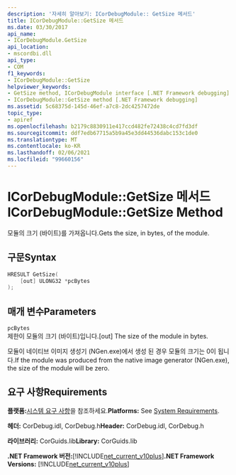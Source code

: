 ```yaml
---
description: '자세히 알아보기: ICorDebugModule:: GetSize 메서드'
title: ICorDebugModule::GetSize 메서드
ms.date: 03/30/2017
api_name:
- ICorDebugModule.GetSize
api_location:
- mscordbi.dll
api_type:
- COM
f1_keywords:
- ICorDebugModule::GetSize
helpviewer_keywords:
- GetSize method, ICorDebugModule interface [.NET Framework debugging]
- ICorDebugModule::GetSize method [.NET Framework debugging]
ms.assetid: 5c68375d-145d-46ef-a7c8-2dc4257472de
topic_type:
- apiref
ms.openlocfilehash: b2179c8830911e417ccd482fe72438c4cd7fd3df
ms.sourcegitcommit: ddf7edb67715a5b9a45e3dd44536dabc153c1de0
ms.translationtype: MT
ms.contentlocale: ko-KR
ms.lasthandoff: 02/06/2021
ms.locfileid: "99660156"
---
```

# <a name="icordebugmodulegetsize-method"></a><span data-ttu-id="1dcba-103">ICorDebugModule::GetSize 메서드</span><span class="sxs-lookup"><span data-stu-id="1dcba-103">ICorDebugModule::GetSize Method</span></span>

<span data-ttu-id="1dcba-104">모듈의 크기 (바이트)를 가져옵니다.</span><span class="sxs-lookup"><span data-stu-id="1dcba-104">Gets the size, in bytes, of the module.</span></span>  
  
## <a name="syntax"></a><span data-ttu-id="1dcba-105">구문</span><span class="sxs-lookup"><span data-stu-id="1dcba-105">Syntax</span></span>  
  
```cpp  
HRESULT GetSize(  
    [out] ULONG32 *pcBytes  
);  
```  
  
## <a name="parameters"></a><span data-ttu-id="1dcba-106">매개 변수</span><span class="sxs-lookup"><span data-stu-id="1dcba-106">Parameters</span></span>  

 `pcBytes`  
 <span data-ttu-id="1dcba-107">제한이 모듈의 크기 (바이트)입니다.</span><span class="sxs-lookup"><span data-stu-id="1dcba-107">[out] The size of the module in bytes.</span></span>  
  
 <span data-ttu-id="1dcba-108">모듈이 네이티브 이미지 생성기 (NGen.exe)에서 생성 된 경우 모듈의 크기는 0이 됩니다.</span><span class="sxs-lookup"><span data-stu-id="1dcba-108">If the module was produced from the native image generator (NGen.exe), the size of the module will be zero.</span></span>  
  
## <a name="requirements"></a><span data-ttu-id="1dcba-109">요구 사항</span><span class="sxs-lookup"><span data-stu-id="1dcba-109">Requirements</span></span>  

 <span data-ttu-id="1dcba-110">**플랫폼:**[시스템 요구 사항](../../get-started/system-requirements.md)을 참조하세요.</span><span class="sxs-lookup"><span data-stu-id="1dcba-110">**Platforms:** See [System Requirements](../../get-started/system-requirements.md).</span></span>  
  
 <span data-ttu-id="1dcba-111">**헤더:** CorDebug.idl, CorDebug.h</span><span class="sxs-lookup"><span data-stu-id="1dcba-111">**Header:** CorDebug.idl, CorDebug.h</span></span>  
  
 <span data-ttu-id="1dcba-112">**라이브러리:** CorGuids.lib</span><span class="sxs-lookup"><span data-stu-id="1dcba-112">**Library:** CorGuids.lib</span></span>  
  
 <span data-ttu-id="1dcba-113">**.NET Framework 버전:**[!INCLUDE[net_current_v10plus](../../../../includes/net-current-v10plus-md.md)]</span><span class="sxs-lookup"><span data-stu-id="1dcba-113">**.NET Framework Versions:** [!INCLUDE[net_current_v10plus](../../../../includes/net-current-v10plus-md.md)]</span></span>
